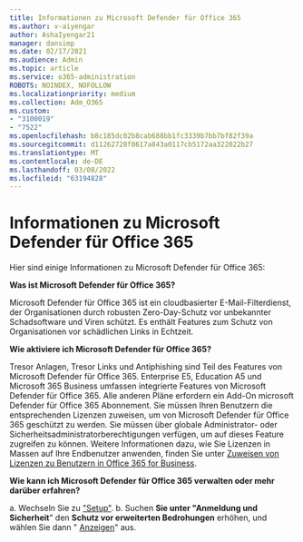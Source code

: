 ```yaml
---
title: Informationen zu Microsoft Defender für Office 365
ms.author: v-aiyengar
author: AshaIyengar21
manager: dansimp
ms.date: 02/17/2021
ms.audience: Admin
ms.topic: article
ms.service: o365-administration
ROBOTS: NOINDEX, NOFOLLOW
ms.localizationpriority: medium
ms.collection: Adm_O365
ms.custom:
- "3100019"
- "7522"
ms.openlocfilehash: b8c185dc02b8cab688bb1fc3339b7bb7bf82f39a
ms.sourcegitcommit: d11262728f0617a843a0117cb5172aa322022b27
ms.translationtype: MT
ms.contentlocale: de-DE
ms.lasthandoff: 03/08/2022
ms.locfileid: "63194828"
---
```

# <a name="learn-about-microsoft-defender-for-office-365"></a>Informationen zu Microsoft Defender für Office 365

Hier sind einige Informationen zu Microsoft Defender für Office 365:

**Was ist Microsoft Defender für Office 365?**

Microsoft Defender für Office 365 ist ein cloudbasierter E-Mail-Filterdienst, der Organisationen durch robusten Zero-Day-Schutz vor unbekannter Schadsoftware und Viren schützt. Es enthält Features zum Schutz von Organisationen vor schädlichen Links in Echtzeit.

**Wie aktiviere ich Microsoft Defender für Office 365?**

Tresor Anlagen, Tresor Links und Antiphishing sind Teil des Features von Microsoft Defender für Office 365. Enterprise E5, Education A5 und Microsoft 365 Business umfassen integrierte Features von Microsoft Defender für Office 365. Alle anderen Pläne erfordern ein Add-On microsoft Defender für Office 365 Abonnement. Sie müssen Ihren Benutzern die entsprechenden Lizenzen zuweisen, um von Microsoft Defender für Office 365 geschützt zu werden. Sie müssen über globale Administrator- oder Sicherheitsadministratorberechtigungen verfügen, um auf dieses Feature zugreifen zu können. Weitere Informationen dazu, wie Sie Lizenzen in Massen auf Ihre Endbenutzer anwenden, finden Sie unter [Zuweisen von Lizenzen zu Benutzern in Office 365 for Business](https://go.microsoft.com/fwlink/?linkid=2093435).

**Wie kann ich Microsoft Defender für Office 365 verwalten oder mehr darüber erfahren?**

a. Wechseln Sie zu ["Setup"](https://go.microsoft.com/fwlink/p/?linkid=2075721).
b. Suchen **Sie unter "Anmeldung und Sicherheit**" den **Schutz vor erweiterten Bedrohungen** erhöhen, und wählen Sie dann " [Anzeigen](https://go.microsoft.com/fwlink/?linkid=2109302)" aus.
